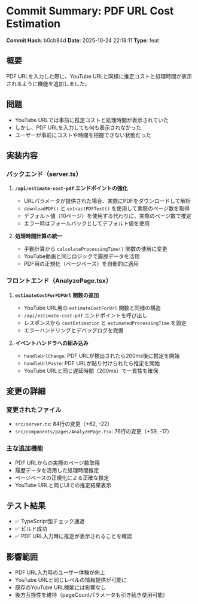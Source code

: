 # Commit Summary: PDF URL Cost Estimation

**Commit Hash**: b0cb84d
**Date**: 2025-10-24 22:18:11
**Type**: feat

## 概要

PDF URLを入力した際に、YouTube URLと同様に推定コストと処理時間が表示されるように機能を追加しました。

## 問題

- YouTube URLでは事前に推定コストと処理時間が表示されていた
- しかし、PDF URLを入力しても何も表示されなかった
- ユーザーが事前にコストや時間を把握できない状態だった

## 実装内容

### バックエンド（server.ts）

1. **`/api/estimate-cost-pdf` エンドポイントの強化**
   - URLパラメータが提供された場合、実際にPDFをダウンロードして解析
   - `downloadPDF()` と `extractPDFText()` を使用して実際のページ数を取得
   - デフォルト値（10ページ）を使用する代わりに、実際のページ数で推定
   - エラー時はフォールバックとしてデフォルト値を使用

2. **処理時間計算の統一**
   - 手動計算から `calculateProcessingTime()` 関数の使用に変更
   - YouTube動画と同じロジックで履歴データを活用
   - PDF用の正規化（ページベース）を自動的に適用

### フロントエンド（AnalyzePage.tsx）

1. **`estimateCostForPDFUrl` 関数の追加**
   - YouTube URL用の `estimateCostForUrl` 関数と同様の構造
   - `/api/estimate-cost-pdf` エンドポイントを呼び出し
   - レスポンスから `costEstimation` と `estimatedProcessingTime` を設定
   - エラーハンドリングとデバッグログを完備

2. **イベントハンドラへの組み込み**
   - `handleUrlChange`: PDF URLが検出されたら200ms後に推定を開始
   - `handleUrlPaste`: PDF URLが貼り付けられたら推定を開始
   - YouTube URLと同じ遅延時間（200ms）で一貫性を確保

## 変更の詳細

### 変更されたファイル
- `src/server.ts`: 84行の変更（+62, -22）
- `src/components/pages/AnalyzePage.tsx`: 76行の変更（+59, -17）

### 主な追加機能
- PDF URLからの実際のページ数取得
- 履歴データを活用した処理時間推定
- ページベースの正規化による正確な推定
- YouTube URLと同じUIでの推定結果表示

## テスト結果

- ✅ TypeScript型チェック通過
- ✅ ビルド成功
- ✅ PDF URL入力時に推定が表示されることを確認

## 影響範囲

- PDF URL入力時のユーザー体験が向上
- YouTube URLと同じレベルの情報提供が可能に
- 既存のYouTube URL機能には影響なし
- 後方互換性を維持（pageCountパラメータも引き続き使用可能）
